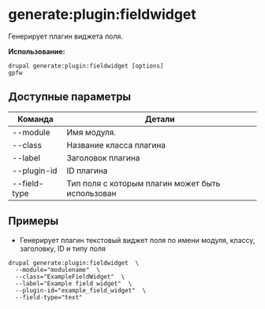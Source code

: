# generate:plugin:fieldwidget
Генерирует плагин виджета поля.

**Использование:**
```
drupal generate:plugin:fieldwidget [options]
gpfw
```

## Доступные параметры
Команда | Детали
-------|-------------
--module | Имя модуля.
--class | Название класса плагина
--label | Заголовок плагина
--plugin-id | ID  плагина
--field-type | Тип поля с которым плагин может быть использован

## Примеры
* Генерирует плагин текстовый виджет поля по имени модуля, классу, заголовку, ID и типу поля
```
drupal generate:plugin:fieldwidget  \
  --module="modulename"  \
  --class="ExampleFieldWidget"  \
  --label="Example field widget"  \
  --plugin-id="example_field_widget"  \
  --field-type="text"
```
